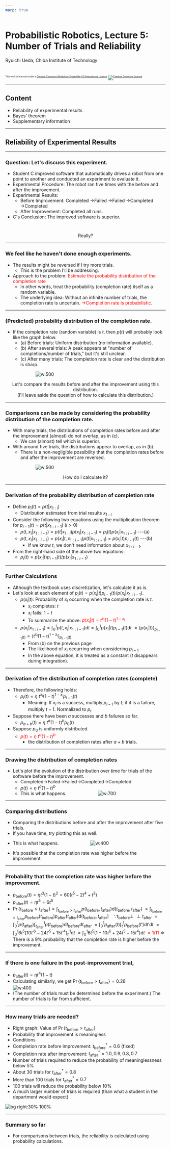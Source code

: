 ```yaml
---
marp: true
---
```


<!-- footer: Probabilistic Robotics, Lecture 5 -->

# Probabilistic Robotics, Lecture 5: Number of Trials and Reliability

Ryuichi Ueda, Chiba Institute of Technology

<br />

<p style="font-size:50%">
This work is licensed under a <a rel="license" href="http://creativecommons.org/licenses/by-sa/4.0/">Creative Commons Attribution-ShareAlike 4.0 International License</a>.
<a rel="license" href="http://creativecommons.org/licenses/by-sa/4.0/">
<img alt="Creative Commons License" style="border-width:0" src="https://i.creativecommons.org/l/by-sa/4.0/88x31.png" /></a>
</p>

---

<!-- paginate: true -->

## Content

- Reliability of experimental results
- Bayes' theorem
- Supplementary information

---

## Reliability of Experimental Results

---

### Question: Let's discuss this experiment.

- Student C improved software that automatically drives a robot from one point to another and conducted an experiment to evaluate it.
- Experimental Procedure: The robot ran five times with the before and after the improvement.
- Experimental Results:
    - Before Improvement: Completed $\rightarrow$Failed $\rightarrow$Failed $\rightarrow$Completed $\rightarrow$Completed
    - After Improvement: Completed all runs.
- C's Conclusion: The improved software is superior.

<center style="padding-top:2em">Really? </center>

---

### We feel like he haven't done enough experiments.

- The results might be reversed if I try more trials.
    - This is the problem I'll be addressing.
- Approach to the problem: <span style="color:red">Estimate the probability distribution of the completion rate</span>
    - In other words, treat the probability (completion rate) itself as a random variable.
    - The underlying idea: Without an infinite number of trials, the completion rate is uncertain.
<span style="color:red">$\rightarrow$Completion rate is probabilistic.</span>

---

### (Predicted) probability distribution of the completion rate.

- If the completion rate (random variable) is $t$, then $p(t)$ will probably look like the graph below.
    - (a) Before trials: Uniform distribution (no information available).
    - (b) After several trials: A peak appears at "number of completions/number of trials," but it's still unclear.
    - (c) After many trials: The completion rate is clear and the distribution is sharp.

$\qquad\qquad\qquad$![w:500](./figs/prob_t.png)

<center>Let's compare the results before and after the improvement using this distribution.
<br /> (I'll leave aside the question of how to calculate this distribution.)</center>

---

### Comparisons can be made by considering the probability distribution of the completion rate.

- With many trials, the distributions of completion rates before and after the improvement (almost) do not overlap, as in (c).
    - We can (almost) tell which is superior.
- With around five trials, the distributions appear to overlap, as in (b).
    - There is a non-negligible possibility that the completion rates before and after the improvement are reversed.

$\qquad\qquad\qquad$![w:500](./figs/prob_t_compare.png)

<center>How do I calculate it? </center>

---

### Derivation of the probability distribution of completion rate

- Define $p_i(t) = p(t| x_{1:i})$
    - Distribution estimated from trial results $x_{1:i}$
- Consider the following two equations using the multiplication theorem for $p_{i-1}(t) = p(t| x_{1:i-1}) \ (i>0)$
    - $p(t, x_i | x_{1:i-1}) = p(t | x_{1:i})p(x_i | x_{1:i-1}) = p_i(t) p(x_i | x_{1:i-1})$ ---(a)
    - $p(t, x_i | x_{1:i-1}) = p(x_i | t, x_{1:i-1})p(t | x_{1:i-1}) = p(x_i|t) p_{i-1}(t)$ ---(b)
        - If we know $t$, we don't need information about $x_{1:i-1}$.
- From the right-hand side of the above two equations:
    - $p_i(t) = p(x_i|t) p_{i-1}(t)/ p(x_i | x_{1:i-1})$

---

### Further Calculations

- Although the textbook uses discretization, let's calculate it as is.
- Let's look at each element of $p_i(t) = p(x_i|t) p_{i-1}(t)/ p(x_i | x_{1:i-1})$.
    - $p(x_i|t)$: Probability of $x_i$ occurring when the completion rate is $t$.
        - $x_i$ completes: $t$
        - $x_i$ fails: $1-t$
        - To summarize the above: <span style="color:red">$p(x_i|t) = t^{x_i}(1-t)^{1-x_i}$</span>
    - $p(x_i | x_{1:i-1}) = \int_{0}^1 p(t, x_i| x_{1:i-1}) \text{d}t = \int_{0}^1 p(x_i|t)p_{i-1}(t) \text{d}t$
$=\langle p(x_i|t) \rangle_{p_{i-1}(t)}=\langle t^{x_i}(1-t)^{1-x_i} \rangle_{p_{i-1}(t)}$
        - From (b) on the previous page
        - The likelihood of $x_i$ occurring when considering $p_{i-1}$
        - In the above equation, it is treated as a constant ($t$ disappears during integration).

---

### Derivation of the distribution of completion rates (complete)

- Therefore, the following holds:
    - $p_i(t) = \eta \ t^{x_i}(1-t)^{1-x_i} p_{i-1}(t)$
        - Meaning: If $x_i$ is a success, multiply $p_{i-1}$ by $t$; if it is a failure, multiply $t-1$.
Normalized to $p_i$.
- Suppose there have been $a$ successes and $b$ failures so far.
    - $p_{a+b}(t) = \eta \ t^a (1-t)^b p_0(t)$
- Suppose $p_0$ is uniformly distributed.
    - <span style="color:red">$p(t) = \eta \ t^a (1-t)^b$</span>
        - the distribution of completion rates after $a+b$ trials.

---

### Drawing the distribution of completion rates

- Let's plot the evolution of the distribution over time for trials of the software before the improvement.
    - Completed$\rightarrow$Failed$\rightarrow$Failed$\rightarrow$Completed$\rightarrow$Completed
    - $p(t) = \eta \ t^a (1-t)^b$
    * This is what happens.
$\qquad\qquad\qquad$![w:700](./figs/post_prob.png)

---

### Comparing distributions

- Comparing the distributions before and after the improvement after five trials.
- If you have time, try plotting this as well.
* This is what happens.
$\qquad\qquad\qquad$![w:400](./figs/prob_comp.png)
- It's possible that the completion rate was higher before the improvement.

---

### Probability that the completion rate was higher before the improvement.

- $p_\text{before}(t) = \eta t^3(1-t)^2 = 60 (t^5 -2 t^4 + t^3)$
- $p_\text{after}(t) = \eta t^5 = 6t^5$
- $\Pr\{ t_\text{before} > t_\text{after} \} = \int_{t_\text{before} > t_\text{after}} p(t_\text{before}, t_\text{after})\text{d}(t_\text{before},t_\text{after})$
$= \int_{t_\text{before} > t_\text{after}} p_\text{before}(t_\text{before})p_\text{after}(t_\text{after})\text{d}(t_\text{before}, t_\text{after})\quad \because t_\text{before} \perp\!\!\!\!\perp t_\text{after}$
$= \int_0^1 p(t_\text{after})\int_{t_\text{after}}^1 p(t_\text{before})\text{d}t_\text{before}\text{d}t_\text{after}$
$= \int_0^1 p_\text{after}(t)\int_{t}^1 p_\text{before}(t')\text{d}t'\text{d}t$
$= \int_0^1 6t^5 [ 10t'^6 -24t'^5 + 15t'^4 ]_{t'}^1 \text{d}t$
$= \int_0^1 6t^5 (1 - 10 t^6 + 24 t^5 - 15t^4)\text{d}t$
<span style="color:red">$= 1/11$</span>
$\Longrightarrow$ There is a 9% probability that the completion rate is higher before the improvement.

---

### If there is one failure in the post-improvement trial,

- $p_\text{after}(t) = \eta t^4(1-t)$
- Calculating similarly, we get $\Pr\{ t_\text{before} > t_\text{after} \} = 0.28$
$\qquad\qquad\qquad$![w:400](./figs/prob_comp2.png)
- (The number of trials must be determined before the experiment.) The number of trials is far from sufficient.

---

### How many trials are needed?

- Right graph: Value of $\Pr\{ t_\text{before} > t_\text{after} \}$
- Probability that improvement is meaningless
- Conditions
- Completion rate before improvement: $t^*_\text{before} = 0.6$ (fixed)
- Completion rate after improvement: $t^*_\text{after} = 1.0, 0.9, 0.8, 0.7$
- Number of trials required to reduce the probability of meaninglessness below 5%
- About 30 trials for $t^*_\text{after} = 0.8$
- More than 100 trials for $t^*_\text{after} = 0.7$
- 100 trials will reduce the probability below 10%
- A much larger number of trials is required (than what a student in the department would expect)

![bg right:30% 100%](./figs/false_prob_reduction.png)

---

### Summary so far

- For comparisons between trials, the reliability is calculated using probability calculations.

